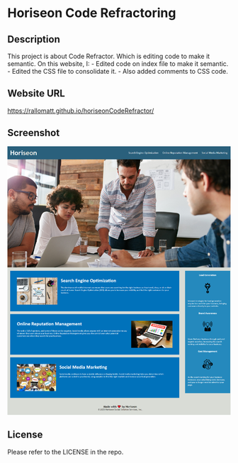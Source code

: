 # Horiseon Code Refractoring

## Description

This project is about Code Refractor. Which is editing code to make it semantic.
On this website, I:
    - Edited code on index file to make it semantic. 
    - Edited the CSS file to consolidate it. 
    - Also added comments to CSS code.

## Website URL 
https://rallomatt.github.io/horiseonCodeRefractor/

## Screenshot
![alt text](assets/images/screenshot.png)

## License

Please refer to the LICENSE in the repo.